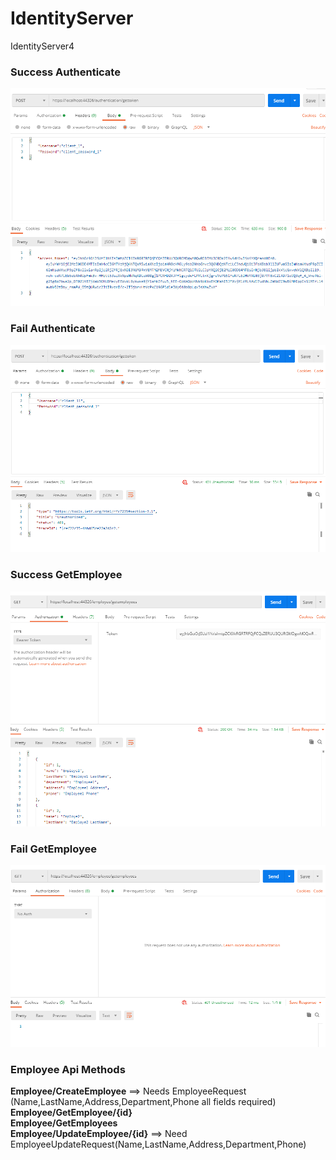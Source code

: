 # IdentityServer
IdentityServer4

### Success Authenticate
![AuthenticateSuccess](https://github.com/guralpaydin/IdentityServer/blob/master/ScreenShots/AuthenticationSuccess.PNG)
### Fail Authenticate
![AuthenticateFail](https://github.com/guralpaydin/IdentityServer/blob/master/ScreenShots/AuthenticationFail.PNG)
### Success GetEmployee
![GetEmployeeSuccess](https://github.com/guralpaydin/IdentityServer/blob/master/ScreenShots/EmployeeSuccess.PNG)
### Fail GetEmployee
![GetEmployeesUnAuthorized](https://github.com/guralpaydin/IdentityServer/blob/master/ScreenShots/EmployeeFail.PNG)


### Employee Api Methods
**Employee/CreateEmployee** ==> Needs EmployeeRequest (Name,LastName,Address,Department,Phone all fields required)<br/>
**Employee/GetEmployee/{id}**<br/>
**Employee/GetEmployees**<br/>
**Employee/UpdateEmployee/{id}** ==> Need EmployeeUpdateRequest(Name,LastName,Address,Department,Phone)<br/>
